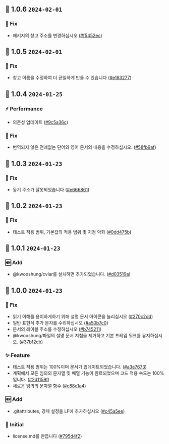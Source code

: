 ## 🎉 1.0.6 `2024-02-01`
### 🐛 Fix
- 패키지의 창고 주소를 변경하십시오 ([#f5452ec](https://github.com/kwooshung/files/commit/f5452ec067a9dbea64170a84cabdd6230be9d6f5))

## 🎉 1.0.5 `2024-02-01`
### 🐛 Fix
- 창고 이름을 수정하여 더 균일하게 만들 수 있습니다 ([#e183277](https://github.com/kwooshung/files/commit/e183277123766a7fc18b1152e5ae4ed0a1eca83d))

## 🎉 1.0.4 `2024-01-25`
### ⚡ Performance
- 의존성 업데이트 ([#9c5a36c](https://github.com/kwooshung/files/commit/9c5a36c03c5c3f434a41ff34f439d522a6b58422))
### 🐛 Fix
- 번역되지 않은 전례없는 단어와 영어 문서의 내용을 수정하십시오. ([#58fb9af](https://github.com/kwooshung/files/commit/58fb9af2da4dab907abc56f2107bb95344fda8d8))

## 🎉 1.0.3 `2024-01-23`
### 🐛 Fix
- 동기 주소가 잘못되었습니다 ([#e666861](https://github.com/kwooshung/files/commit/e6668611d81dc3799d4652ea6fc3bfd68cc017ef))

## 🎉 1.0.2 `2024-01-23`
### 🐛 Fix
- 테스트 적용 범위, 기본값의 적용 범위 및 지점 악화 ([#0dd475b](https://github.com/kwooshung/files/commit/0dd475b0aa370cc584563fe7f35e2460e08a0e7b))

## 🎉 1.0.1 `2024-01-23`
### 🆕 Add
- @kwooshung/cvlar를 설치하면 추가되었습니다. ([#d03519a](https://github.com/kwooshung/files/commit/d03519a9b0ddd3df739b029e60d8aaf97fd71088))

## 🎉 1.0.0 `2024-01-23`
### 🐛 Fix
- 읽기 이해를 용이하게하기 위해 설명 문서 아이콘을 늘리십시오 ([#270c2dd](https://github.com/kwooshung/files/commit/270c2ddd9ed91a7ea7d2265020cc9dcb21f77b12))
- 일반 표현식 추가 문자를 수리하십시오 ([#a50b7c0](https://github.com/kwooshung/files/commit/a50b7c07339b0084478c846b5fe675225442dfd0))
- 문서의 레이블 주소를 수정하십시오 ([#b745211](https://github.com/kwooshung/files/commit/b7452116b13812c6ac058228d875f124ff68df36))
- @kwooshung/파일의 설명 문서 지침을 제거하고 기본 프레임 워크를 유지하십시오. ([#37b12cb](https://github.com/kwooshung/files/commit/37b12cb9edae4859f407a6f5c5a234df0445bf06))
### ✨ Feature
- 테스트 적용 범위는 100%이며 문서가 업데이트되었습니다. ([#a3e7673](https://github.com/kwooshung/files/commit/a3e767357675a2fc349510572ccaa52b72dad507))
- 계획에서 모든 임의의 문자열 및 배열 기능이 완료되었으며 코드 적용 속도는 100%입니다. ([#2d1159f](https://github.com/kwooshung/files/commit/2d1159fc6f99ddd0769bc605a17c9269f271627e))
- 새로운 임의의 문자열 함수 ([#c88e1a4](https://github.com/kwooshung/files/commit/c88e1a4e5511e913a6194df93b9e4c07a504813e))
### 🆕 Add
- .gitattributes, 강제 설정을 LF에 추가하십시오 ([#c45a5ee](https://github.com/kwooshung/files/commit/c45a5ee2722626b288c3088492f23fd9ef886452))
### 🍻 Initial
- license.md를 만듭니다 ([#795d4f2](https://github.com/kwooshung/files/commit/795d4f2ad6c17e7bcda8077242dc71464bfaee74))